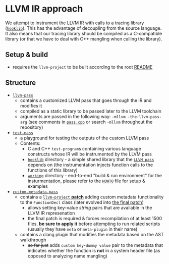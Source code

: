 # LLVM IR approach

We attempt to instrument the LLVM IR with calls to a tracing library ([`hooklib`](../../README.md#hooklib-or-the-hooking-library)). This has the advantage of decoupling from the source language. It also means that our tracing library should be compiled as a C-compatible library (or that we have to deal with C++ mangling when calling the library).

## Setup & build 

* requires the `llvm-project` to be built according to the root [README](../../README.md)

## Structure

* [`llvm-pass`](./llvm-pass/)
    * contains a customized LLVM pass that goes through the IR and modifies it
    * compiled as a static library to be passed later to the LLVM toolchain
    * arguments are passed in the following way: `-mllvm -the-llvm-pass-arg` (see comments in [`pass.cpp`](./llvm-pass/src/pass.cpp) or search `-mllvm` throughout the repository)
* [`test-pass`](./test-pass/)
    * a playground for testing the outputs of the custom LLVM pass
    * Contents: 
        * C and C++ `test-program`s containing various language constructs whose IR will be instrumented by the LLVM pass
        * [`hooklib`](./test-pass/hooklib/) directory - a simple shared library that the [`LLVM pass`](./llvm-pass/) depends on (the instrumentation injects function calls to the functions of this library)
        * [`working`](./test-pass/working/) directory - end-to-end "build & run environment" for the insturmentation, please refer to the [`HOWTO`](./test-pass/working/HOWTO.md) file for setup & examples
* [`custom-metadata-pass`](./custom-metadata-pass/)
    * contains a [`llvm-project` **patch**](./custom-metadata-pass/custom-metadata.diff) adding custom metadata functionality to the `FunctionDecl` class (later evolved into [the final patch](./clang-ir-mapping-llvm.diff))
        * allows setting key-value *string* pairs that are available in the LLVM IR represenation
        * the final patch is required & forces recompilation of at least 1500 files, **be sure to apply it** before attempting to run related scripts (usually they have `meta` or `meta-plugin` in their name)
    * contains a clang plugin that modifies the metadata based on the AST walkthrough
        * ~~so far just~~ adds `custom key`-`dummy value` pair to the metadata that indicates whether the function is **not** in a system header file (as opposed to analyzing name mangling)
